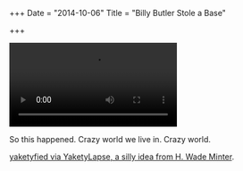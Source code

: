 +++
Date = "2014-10-06"
Title = "Billy Butler Stole a Base"

+++

<div class="video-container">
<video controls loop>
  <source src="http://drops.albush.com/billystealssecond.mov" type="video/mp4">
  Your browser does not support the video tag.
</video>
</div>

So this happened. Crazy world we live in. Crazy world. 

[yaketyfied via YaketyLapse, a silly idea from H. Wade Minter][1].


[1]: //yacketylapse.com/